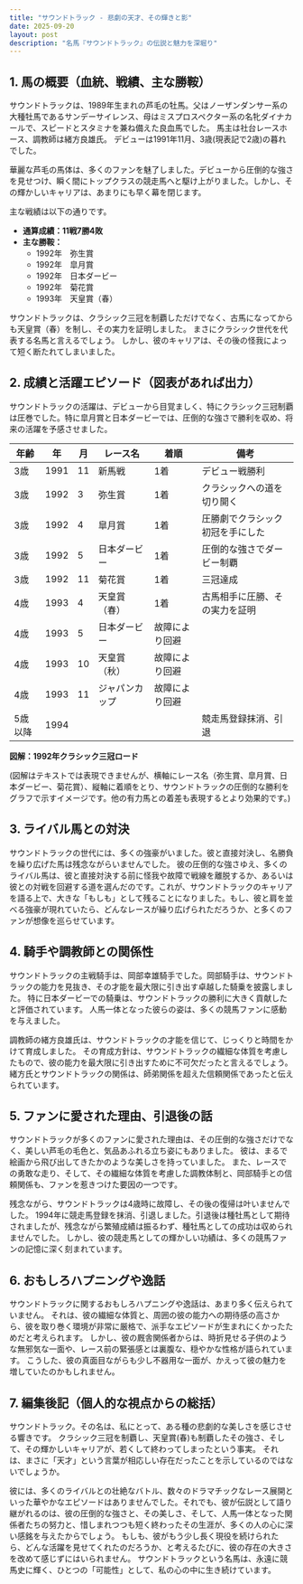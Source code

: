 ```yaml
---
title: "サウンドトラック - 悲劇の天才、その輝きと影"
date: 2025-09-20
layout: post
description: "名馬『サウンドトラック』の伝説と魅力を深堀り"
---
```


## 1. 馬の概要（血統、戦績、主な勝鞍）

サウンドトラックは、1989年生まれの芦毛の牡馬。父はノーザンダンサー系の大種牡馬であるサンデーサイレンス、母はミスプロスペクター系の名牝ダイナカールで、スピードとスタミナを兼ね備えた良血馬でした。  馬主は社台レースホース、調教師は緒方良雄氏。  デビューは1991年11月、3歳(現表記で2歳)の暮れでした。

華麗な芦毛の馬体は、多くのファンを魅了しました。デビューから圧倒的な強さを見せつけ、瞬く間にトップクラスの競走馬へと駆け上がりました。しかし、その輝かしいキャリアは、あまりにも早く幕を閉じます。

主な戦績は以下の通りです。

* **通算成績：11戦7勝4敗**
* **主な勝鞍：**
    * 1992年　弥生賞
    * 1992年　皐月賞
    * 1992年　日本ダービー
    * 1992年　菊花賞
    * 1993年　天皇賞（春）

サウンドトラックは、クラシック三冠を制覇しただけでなく、古馬になってからも天皇賞（春）を制し、その実力を証明しました。  まさにクラシック世代を代表する名馬と言えるでしょう。  しかし、彼のキャリアは、その後の怪我によって短く断たれてしまいました。


## 2. 成績と活躍エピソード（図表があれば出力）

サウンドトラックの活躍は、デビューから目覚ましく、特にクラシック三冠制覇は圧巻でした。特に皐月賞と日本ダービーでは、圧倒的な強さで勝利を収め、将来の活躍を予感させました。

| 年齢 | 年 | 月 | レース名           | 着順 | 備考                                     |
|-----|----|---|--------------------|-----|------------------------------------------|
| 3歳 | 1991 | 11 | 新馬戦             | 1着 | デビュー戦勝利                             |
| 3歳 | 1992 | 3 | 弥生賞             | 1着 |  クラシックへの道を切り開く               |
| 3歳 | 1992 | 4 | 皐月賞             | 1着 | 圧勝劇でクラシック初冠を手にした      |
| 3歳 | 1992 | 5 | 日本ダービー         | 1着 |  圧倒的な強さでダービー制覇               |
| 3歳 | 1992 | 11 | 菊花賞             | 1着 |  三冠達成                               |
| 4歳 | 1993 | 4 | 天皇賞（春）         | 1着 | 古馬相手に圧勝、その実力を証明           |
| 4歳 | 1993 | 5 | 日本ダービー         | 故障により回避                             |
| 4歳 | 1993 | 10 | 天皇賞（秋）         | 故障により回避                             |
| 4歳 | 1993 | 11 | ジャパンカップ       | 故障により回避                             |
| 5歳以降 | 1994 |  |  |  |  競走馬登録抹消、引退                         |


**図解：1992年クラシック三冠ロード**

(図解はテキストでは表現できませんが、横軸にレース名（弥生賞、皐月賞、日本ダービー、菊花賞）、縦軸に着順をとり、サウンドトラックの圧倒的な勝利をグラフで示すイメージです。他の有力馬との着差も表現するとより効果的です。)


## 3. ライバル馬との対決

サウンドトラックの世代には、多くの強豪がいました。彼と直接対決し、名勝負を繰り広げた馬は残念ながらいませんでした。  彼の圧倒的な強さゆえ、多くのライバル馬は、彼と直接対決する前に怪我や故障で戦線を離脱するか、あるいは彼との対戦を回避する道を選んだのです。これが、サウンドトラックのキャリアを語る上で、大きな「もしも」として残ることになりました。もし、彼と肩を並べる強豪が現れていたら、どんなレースが繰り広げられただろうか、と多くのファンが想像を巡らせています。


## 4. 騎手や調教師との関係性

サウンドトラックの主戦騎手は、岡部幸雄騎手でした。岡部騎手は、サウンドトラックの能力を見抜き、その才能を最大限に引き出す卓越した騎乗を披露しました。  特に日本ダービーでの騎乗は、サウンドトラックの勝利に大きく貢献したと評価されています。  人馬一体となった彼らの姿は、多くの競馬ファンに感動を与えました。

調教師の緒方良雄氏は、サウンドトラックの才能を信じて、じっくりと時間をかけて育成しました。  その育成方針は、サウンドトラックの繊細な体質を考慮したもので、彼の能力を最大限に引き出すために不可欠だったと言えるでしょう。  緒方氏とサウンドトラックの関係は、師弟関係を超えた信頼関係であったと伝えられています。


## 5. ファンに愛された理由、引退後の話

サウンドトラックが多くのファンに愛された理由は、その圧倒的な強さだけでなく、美しい芦毛の毛色と、気品あふれる立ち姿にもありました。  彼は、まるで絵画から飛び出してきたかのような美しさを持っていました。  また、レースでの勇敢な走り、そして、その繊細な体質を考慮した調教体制と、岡部騎手との信頼関係も、ファンを惹きつけた要因の一つです。

残念ながら、サウンドトラックは4歳時に故障し、その後の復帰は叶いませんでした。  1994年に競走馬登録を抹消、引退しました。引退後は種牡馬として期待されましたが、残念ながら繁殖成績は振るわず、種牡馬としての成功は収められませんでした。  しかし、彼の競走馬としての輝かしい功績は、多くの競馬ファンの記憶に深く刻まれています。


## 6. おもしろハプニングや逸話

サウンドトラックに関するおもしろハプニングや逸話は、あまり多く伝えられていません。  それは、彼の繊細な体質と、周囲の彼の能力への期待感の高さから、彼を取り巻く環境が非常に厳格で、派手なエピソードが生まれにくかったためだと考えられます。  しかし、彼の厩舎関係者からは、時折見せる子供のような無邪気な一面や、レース前の緊張感とは裏腹な、穏やかな性格が語られています。  こうした、彼の真面目ながらも少し不器用な一面が、かえって彼の魅力を増していたのかもしれません。


## 7. 編集後記（個人的な視点からの総括）

サウンドトラック。その名は、私にとって、ある種の悲劇的な美しさを感じさせる響きです。  クラシック三冠を制覇し、天皇賞(春)も制覇したその強さ、そして、その輝かしいキャリアが、若くして終わってしまったという事実。  それは、まさに「天才」という言葉が相応しい存在だったことを示しているのではないでしょうか。

彼には、多くのライバルとの壮絶なバトル、数々のドラマチックなレース展開といった華やかなエピソードはありませんでした。それでも、彼が伝説として語り継がれるのは、彼の圧倒的な強さと、その美しさ、そして、人馬一体となった関係者たちの努力と、惜しまれつつも短く終わったその生涯が、多くの人の心に深い感銘を与えたからでしょう。  もしも、彼がもう少し長く現役を続けられたら、どんな活躍を見せてくれたのだろうか、と考えるたびに、彼の存在の大きさを改めて感じずにはいられません。  サウンドトラックという名馬は、永遠に競馬史に輝く、ひとつの「可能性」として、私の心の中に生き続けています。
